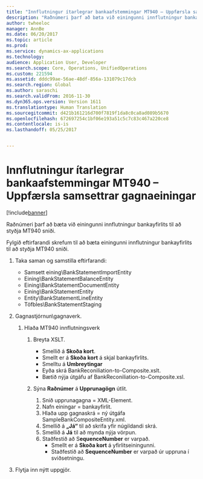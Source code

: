 ```yaml
---
title: "Innflutningur ítarlegrar bankaafstemmingar MT940 – Uppfærsla samsettrar gagnaeiningar"
description: "Raðnúmeri þarf að bæta við einingunni innflutningur bankayfirlits til að styðja MT940 sniði."
author: twheeloc
manager: AnnBe
ms.date: 06/20/2017
ms.topic: article
ms.prod: 
ms.service: dynamics-ax-applications
ms.technology: 
audience: Application User, Developer
ms.search.scope: Core, Operations, UnifiedOperations
ms.custom: 221594
ms.assetid: dddc99ae-56ae-48df-856a-131079c17dcb
ms.search.region: Global
ms.author: saraschi
ms.search.validFrom: 2016-11-30
ms.dyn365.ops.version: Version 1611
ms.translationtype: Human Translation
ms.sourcegitcommit: d421b161216d700f7819f1da8c0ca8ad089b5670
ms.openlocfilehash: 672697254c1bf06e193a51c5c7c83c467a220ce8
ms.contentlocale: is-is
ms.lasthandoff: 05/25/2017


---
```


# <a name="advanced-bank-reconciliation-mt940-import--composite-data-entity-upgrade"></a>Innflutningur ítarlegrar bankaafstemmingar MT940 – Uppfærsla samsettrar gagnaeiningar

[!include[banner](../includes/banner.md)]


Raðnúmeri þarf að bæta við einingunni innflutningur bankayfirlits til að styðja MT940 sniði. 

Fylgið eftirfarandi skrefum til að bæta einingunni innflutningur bankayfirlits til að styðja MT940 sniði.

1.  Taka saman og samstilla eftirfarandi:
    -   Samsett eining\\BankStatementImportEntity
    -   Eining\\BankStatementBalanceEntity
    -   Eining\\BankStatementDocumentEntity
    -   Eining\\BankStatementEntity
    -   Entity\\BankStatementLineEntity
    -   Töfbles\\BankStatementStaging

2.  Gagnastjórnun\\gagnaverk.
    1.  Hlaða MT940 innflutningsverk
        1.  Breyta XSLT.
            -   Smellið á **Skoða kort**.
            -   Smellt er á **Skoða kort** á skjal bankayfirlits.
            -   Smelltu á **Umbreytingar**
            -   Eyða skrá BankReconiliation-to-Composite.xslt.
            -   Bætið nýja útgáfu af BankReconiliation-to-Composite.xsl.

        2.  Sýna **Raðnúmer** á **Upprunagögn** útlit.
            1.  Snið upprunagagna = XML-Element.
            2.  Nafn einingar = bankayfirlit.
            3.  Hlaða upp gagnaskrá = ný útgáfa SampleBankCompositeEntity.xml.
            4.  Smellið á **„Já“** til að skrifa yfir núgildandi skrá.
            5.  Smellið á **Já** til að mynda nýja vörpun.
            6.  Staðfestið að S**equenceNumber** er varpað.
                -   Smellt er á **Skoða kort** á yfirlitseiningunni.
                -   Staðfestið að **SequenceNumber** er varpað úr uppruna í sviðsetningu.

3.  Flytja inn nýtt uppgjör.





